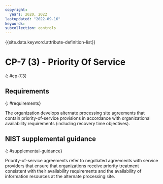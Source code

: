```yaml
---
copyright:
  years: 2020, 2022
lastupdated: "2022-09-16"
keywords: 
subcollection: controls
---
```


{{site.data.keyword.attribute-definition-list}}

# CP-7 (3) - Priority Of Service
{: #cp-7.3}

## Requirements
{: #requirements}

The organization develops alternate processing site agreements that contain priority-of-service provisions in accordance with organizational availability requirements (including recovery time objectives).

## NIST supplemental guidance
{: #supplemental-guidance}

Priority-of-service agreements refer to negotiated agreements with service providers that ensure that organizations receive priority treatment consistent with their availability requirements and the availability of information resources at the alternate processing site.


